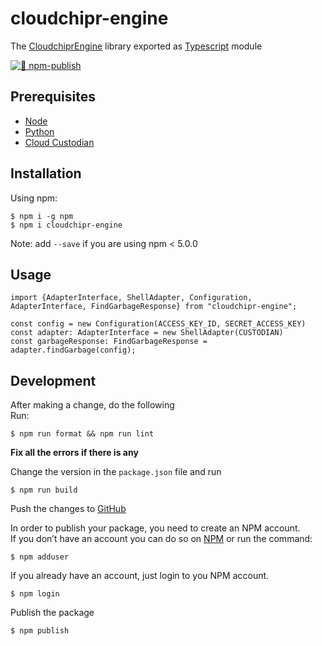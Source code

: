 cloudchipr-engine
=============
The [CloudchiprEngine](https://github.com/cloudchipr/cloudchipr-engine) library exported as [Typescript](https://www.typescriptlang.org/) module

[![🚀 npm-publish](https://github.com/cloudchipr/engine/actions/workflows/npm-publish.yml/badge.svg)](https://github.com/cloudchipr/engine/actions/workflows/npm-publish.yml)

## Prerequisites
* [Node](https://nodejs.org/)
* [Python](https://www.python.org/)
* [Cloud Custodian](https://cloudcustodian.io/)

## Installation
Using npm:
```shell
$ npm i -g npm
$ npm i cloudchipr-engine
```
Note: add `--save` if you are using npm < 5.0.0
## Usage
```shell
import {AdapterInterface, ShellAdapter, Configuration, AdapterInterface, FindGarbageResponse} from "cloudchipr-engine";

const config = new Configuration(ACCESS_KEY_ID, SECRET_ACCESS_KEY)
const adapter: AdapterInterface = new ShellAdapter(CUSTODIAN)
const garbageResponse: FindGarbageResponse = adapter.findGarbage(config);
```

## Development
After making a change, do the following  
Run:
```shell
$ npm run format && npm run lint
```
**Fix all the errors if there is any**  

Change the version in the `package.json` file and run  
```shell
$ npm run build
```
Push the changes to [GitHub](https://github.com/cloudchipr/cloudchipr-engine)  

In order to publish your package, you need to create an NPM account.  
If you don’t have an account you can do so on [NPM](https://www.npmjs.com/signup) or run the command:
```shell
$ npm adduser
```

If you already have an account, just login to you NPM account.
```shell
$ npm login
```
Publish the package
```shell
$ npm publish
```
